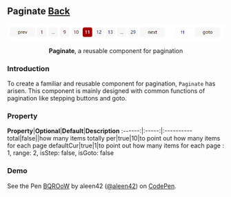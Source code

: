 ## Paginate [Back](./../react.md)

<p align="center">
    <img alt="paginate" title="paginate" src="./preview.png"></img>
</p>

<p align="center">
<strong>Paginate</strong>, a reusable component for pagination
</p>

### Introduction

To create a familiar and reusable component for pagination, `Paginate` has arisen. This component is mainly designed with common functions of pagination like stepping buttons and goto.

### Property

**Property**|**Optional**|**Default**|**Description**
:------:|:-----:|:----------
total|false||how many items totally
per|true|10|to point out how many items for each page
defaultCur|true|1|to point out how many items for each page
	: 1,
	range: 2,
	isStep: false,
	isGoto: false

### Demo

<p>
<p data-height="574" data-theme-id="21735" data-slug-hash="BQROoW" data-default-tab="result" data-user="aleen42" data-embed-version="2" data-pen-title="BQROoW" class="codepen">See the Pen <a href="http://codepen.io/aleen42/pen/BQROoW/">BQROoW</a> by aleen42 (<a href="http://codepen.io/aleen42">@aleen42</a>) on <a href="http://codepen.io">CodePen</a>.</p>
<script async src="https://production-assets.codepen.io/assets/embed/ei.js"></script>
</p>
